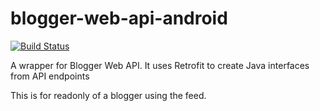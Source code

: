 # blogger-web-api-android
[![Build Status](https://travis-ci.org/fassetar/blogger-web-api-android.svg)](https://travis-ci.org/fassetar/blogger-web-api-android)

A wrapper for Blogger Web API. It uses Retrofit to create Java interfaces from API endpoints

This is for readonly of a blogger using the feed.
